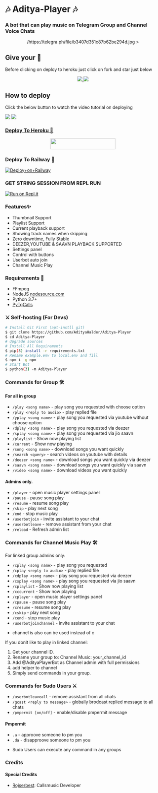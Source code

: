 <h1 align="centre">🎶 Aditya-Player 🎶</h1>

### A bot that can play music on Telegram Group and Channel Voice Chats

<p align="center">
  /https://telegra.ph/file/b3407d351c87b62be294d.jpg
  >
</p>

## Give your 💙

Before clicking on deploy to heroku just click on fork and star just below

<p align="center">
  <a href="https://github.com/AdityaHalder/Aditya-Player/fork">
    <img src="https://img.shields.io/github/forks/AdityaHalder/Aditya-Player?label=Fork&style=social">
    
  </a>
  <a href="https://github.com/AdityaHalder/Aditya-Player">
    <img src="https://img.shields.io/github/stars/AdityaHalder/Aditya-Player?style=social">
  </a>
</p>

## How to deploy 

Click the below button to watch the video tutorial on deploying

<a href="https://youtube.com/adityahalder"><img src="https://img.shields.io/badge/How%20To%20Deploy-blue.svg?logo=Youtube"></a>
<a href="https://youtube.com/adityahalder"><img src="https://img.shields.io/youtube/views/koAzUgNQaDU?style=social">

### Deploy To Heroku 📡</h4>

<p align="center"><a href="https://heroku.com/deploy?template=https://github.com/AdityaHalder/Aditya-Player"> <img src="https://img.shields.io/badge/Deploy%20To%20Heroku-blueviolet?style=for-the-badge&logo=heroku" width="210" height="34.45"/></a></p>

### Deploy To Railway 🚄</h5>

[![Deploy+on+Railway](https://railway.app/button.svg)](https://railway.app/new/template?template=https://github.com/AdityaHalder/Aditya-Player/tree/Aditya-Player&envs=SESSION_NAME,BOT_TOKEN,BOT_USERNAME,BOT_NAME,SUPPORT_GROUP,PROJECT_NAME,ARQ_API_KEY,ASSISTANT_NAME,BG_IMAGE,UPDATES_CHANNEL,API_ID,PMPERMIT,API_HASH,SUDO_USERS,DURATION_LIMIT)

###  GET STRING SESSION FROM REPL RUN

 [![Run on Repl.it](https://camo.githubusercontent.com/05149b448485553c6f14f6430a45c12dcc79ed3c/68747470733a2f2f7265706c2e69742f62616467652f6769746875622f6a61727669733231303930342f4a6172766973)](https://replit.com/@AdityaHalder/PyrogramStringSession#main.py)

### Features✨

- Thumbnail Support
- Playlist Support
- Current playback support
- Showing track names when skipping
- Zero downtime, Fully Stable
- DEEZER,YOUTUBE & SAAVN PLAYBACK SUPPORTED
- Settings panel
- Control with buttons
- Userbot auto join
- Channel Music Play
### Requirements 📝

- FFmpeg
- NodeJS [nodesource.com](https://nodesource.com/)
- Python 3.7+
- [PyTgCalls](https://github.com/pytgcalls/pytgcalls)

### ⚔ Self-hosting (For Devs) 
```sh
# Install Git First (apt-instll git)
$ git clone https://github.com/AdityaHalder/Aditya-Player
$ cd Aditya-Player
# Upgrade sources
# Install All Requirements 
$ pip(3) install -r requirements.txt
# Rename example.env to local.env and fill
$ npm i -g npm
# Start Bot 
$ python(3) -m Aditya-Player
```

### Commands for Group 🛠
#### For all in group

- `/play <song name>` - play song you requested with choose option
- `/play <reply to audio>` - play replied file
- `/yplay <song name>` - play song you requested via youtube without choose option
- `/dplay <song name>` - play song you requested via deezer
- `/splay <song name>` - play song you requested via jio saavn
- `/playlist` - Show now playing list
- `/current` - Show now playing
- `/song <song name>` - download songs you want quickly
- `/search <query>` - search videos on youtube with details
- `/deezer <song name>` - download songs you want quickly via deezer
- `/saavn <song name>` - download songs you want quickly via saavn
- `/video <song name>` - download videos you want quickly

#### Admins only.
- `/player` - open music player settings panel
- `/pause` - pause song play
- `/resume` - resume song play
- `/skip` - play next song
- `/end` - stop music play
- `/userbotjoin` - invite assistant to your chat
- `/userbotleave` - remove assistant from your chat
- `/reload` - Refresh admin list

### Commands for Channel Music Play 🛠
For linked group admins only:
- `/cplay <song name>` - play song you requested
- `/cplay <reply to audio>` - play replied file
- `/cdplay <song name>` - play song you requested via deezer
- `/csplay <song name>` - play song you requested via jio saavn
- `/cplaylist` - Show now playing list
- `/cccurrent` - Show now playing
- `/cplayer` - open music player settings panel
- `/cpause` - pause song play
- `/cresume` - resume song play
- `/cskip` - play next song
- `/cend` - stop music play
- `/userbotjoinchannel` - invite assistant to your chat
* channel is also can be used instead of c

If you donlt like to play in linked channel:
 1. Get your channel ID.
 2. Rename your group to: Channel Music: your_channel_id
 3. Add @AdityaPlayerBot as Channel admin with full permissions
 4. add helper to channel
 5. Simply send commands in your group.

### Commands for Sudo Users ⚔️
- `/userbotleaveall` - remove assistant from all chats
- `/gcast <reply to message>` - globally brodcast replied message to all chats
- `/pmpermit [on/off]` - enable/disable pmpermit message

#### Pmpermit
- `.a` - approove someone to pm you
- `.da` - disapproove someone to pm you
+ Sudo Users can execute any command in any groups

### Credits
#### Special Credits
- [Rojserbest](http://github.com/rojserbes): Callsmusic Developer

